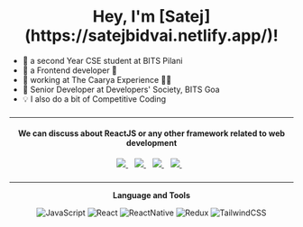 <h1 align='center'>
  Hey, I'm [Satej](https://satejbidvai.netlify.app/)!
</h1>

- 🏫 a second Year CSE student at BITS Pilani 
- 🌱 a Frontend developer 💯
- 👯 working at The Caarya Experience 👷‍♀️
- 🥅 Senior Developer at Developers' Society, BITS Goa
- 💡 I also do a bit of Competitive Coding 

###
---

<h4 align="center">We can discuss about ReactJS or any other framework related to web development</h4>
<p align="center">
<a href="mailto:satej.bidvai@gmail.com">
    <img src="https://img.shields.io/badge/Gmail-D14836?style=for-the-badge&logo=gmail&logoColor=white" />
  </a>&nbsp;&nbsp;
<a href="https://www.linkedin.com/in/satej-bidvai-9a18b3193/">
    <img src="https://img.shields.io/badge/LinkedIn-0077B5?style=for-the-badge&logo=linkedin&logoColor=white" />
  </a>&nbsp;&nbsp;
<a href="https://www.instagram.com/satejbidvai/">
    <img src="https://img.shields.io/badge/Instagram-E4405F?style=for-the-badge&logo=instagram&logoColor=white" />
  </a>&nbsp;&nbsp;
<a href="https://github.com/Electron-2002/?tab=follow "Follow on GitHub"">
    <img src="https://img.shields.io/badge/GitHub-100000?style=for-the-badge&logo=github&logoColor=white" />
  </a>&nbsp;&nbsp;
</p>

###
---

<p align="center"> <strong>Language and Tools</strong> </p>

<p align="center">
<img  alt="JavaScript" src="https://img.shields.io/badge/JavaScript-323330?style=for-the-badge&logo=javascript&logoColor=F7DF1E" />
<img  alt="React" src="https://img.shields.io/badge/React-20232A?style=for-the-badge&logo=react&logoColor=61DAFB" />
<img  alt="ReactNative" src="https://img.shields.io/badge/React_Native-20232A?style=for-the-badge&logo=react&logoColor=61DAFB" />
<img  alt="Redux" src="https://img.shields.io/badge/Redux-593D88?style=for-the-badge&logo=redux&logoColor=white"/>
<img  alt="TailwindCSS" src="https://img.shields.io/badge/Tailwind_CSS-38B2AC?style=for-the-badge&logo=tailwind-css&logoColor=white"/>
</p>

